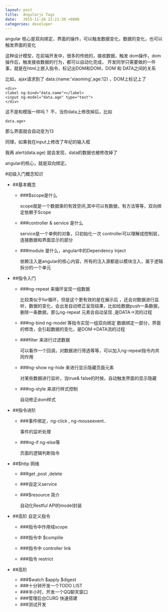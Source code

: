 ```yaml
---
layout: post
title:  Angularjs Tags
date:   2015-11-28 22:21:30 +0800
categories: developer
---
```


angular 核心是双向绑定，界面的操作，可以触发数据变化，数据的变化，也可以触发界面的变化

这种设计模型，在前端开发中，很多的传统的，接收数据，触发 dom操作，dom操作后，触发接收数据的行为，都可以自动化完成，
开发同学只需要做的一件事，就是在html上嵌入指令，标记出DOM和DOM，DOM 和 DATA之间的关系

比如，ajax请求到了 data:{name:'xiaoming',age:12} ，DOM上标记上了 

    <div>
    <label ng-bind="data.name"></label>
    <input ng-model="data.age" type="text">
    </div>

这不是和模版一样吗？
不，当你data上修改掉后，比如

    data.age+

那么界面就会自动变为13

同理，如果我在input上修改了年纪的输入框

我再
    alert(data.age)
就会发现，data的数据也被修改掉了

angular的核心，就是双向绑定。

#初级入门概念知识
   
 - ##基本概念

   - ###$scope是什么

     scope就是一个数据束的有效空间,其中可以有数据，有方法等等，双向绑定依赖于Scope

   - ###controller & service 是什么

     service是一个单例的对象，只初始化一次
     controller可以理解成控制层，连接数据和界面显示的部分

   - ###module 是什么，angular中的Dependency Inject

     依赖注入是angular的核心内容，所有的注入源都是以模块注入，属于逻辑拆分的一个单元

 - ##指令入门

   - ###ng-repeat 来循环呈现一组数据

     比较类似于for循环，但是这个更有效的是在展示后 ，还会对数据进行监听，数据的变化，会出发自动修正呈现结果，比如给数据push一条数据，删除一条数据，那么ng-repeat 元素会自动呈现 ,是DATA->流的过程

   - ###ng-bind ng-model 等指令实现一组双向绑定
     数据绑定一部分，界面的修改，会引起数据的变化，是DOM->DATA流的过程

   - ###filter 来进行过滤数据
     
     可以看作一个回调，对数据进行筛选等等，可以加入ng-repeat指令内共同作用
  
   - ###ng-show ng-hide 来进行显示隐藏页面元素
     
     对某些数据进行监听，当true& false的时候，自动触发界面的显示隐藏

   - ###ng-style 来进行样式控制

     自动修正dom样式

 - ##指令进阶

   - ###事件绑定，ng-click , ng-mouseevent..

     事件的监听处理

   - ###ng-if ng-else等

     页面的逻辑判断指令

 - ##$http 网络

   - ###get ,post ,delete

   - ###自定义service 

   - ###$resource 简介

     自动化Restful API的model封装

 - ##高阶 自定义指令

   - ###指令中作用域scope

   - ###指令中 $complile

   - ###指令中 controller link

   - ###指令 restrict

 - ##高阶 
   - ###$watch $apply $digest 
   - ###十分钟开发一个TODO LIST
   - ###半小时，开发一个QQ聊天窗口
   - ###管理后台CURD 快速搭建
   - ###测试开发
